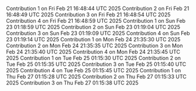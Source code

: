
Contribution 1 on Fri Feb 21 16:48:44 UTC 2025
Contribution 2 on Fri Feb 21 16:48:49 UTC 2025
Contribution 3 on Fri Feb 21 16:48:54 UTC 2025
Contribution 4 on Fri Feb 21 16:48:59 UTC 2025
Contribution 1 on Sun Feb 23 01:18:59 UTC 2025
Contribution 2 on Sun Feb 23 01:19:04 UTC 2025
Contribution 3 on Sun Feb 23 01:19:09 UTC 2025
Contribution 4 on Sun Feb 23 01:19:14 UTC 2025
Contribution 1 on Mon Feb 24 21:35:30 UTC 2025
Contribution 2 on Mon Feb 24 21:35:35 UTC 2025
Contribution 3 on Mon Feb 24 21:35:40 UTC 2025
Contribution 4 on Mon Feb 24 21:35:45 UTC 2025
Contribution 1 on Tue Feb 25 01:15:30 UTC 2025
Contribution 2 on Tue Feb 25 01:15:35 UTC 2025
Contribution 3 on Tue Feb 25 01:15:40 UTC 2025
Contribution 4 on Tue Feb 25 01:15:45 UTC 2025
Contribution 1 on Thu Feb 27 01:15:28 UTC 2025
Contribution 2 on Thu Feb 27 01:15:33 UTC 2025
Contribution 3 on Thu Feb 27 01:15:38 UTC 2025
